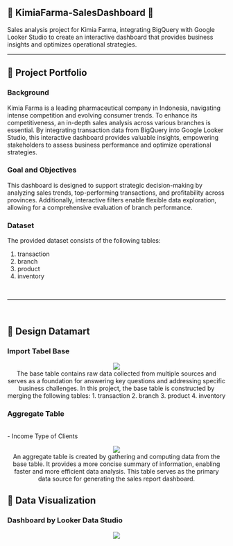 ## 🛒 **KimiaFarma-SalesDashboard** 🛒
 Sales analysis project for Kimia Farma, integrating BigQuery with Google Looker Studio to create an interactive dashboard that provides business insights and optimizes operational strategies.

---
## 📂 **Project Portfolio**
### Background
Kimia Farma is a leading pharmaceutical company in Indonesia, navigating intense competition and evolving consumer trends. To enhance its competitiveness, an in-depth sales analysis across various branches is essential. By integrating transaction data from BigQuery into Google Looker Studio, this interactive dashboard provides valuable insights, empowering stakeholders to assess business performance and optimize operational strategies.

</p>

### Goal and Objectives
This dashboard is designed to support strategic decision-making by analyzing sales trends, top-performing transactions, and profitability across provinces. Additionally, interactive filters enable flexible data exploration, allowing for a comprehensive evaluation of branch performance.

</p>

### Dataset
The provided dataset consists of the following tables:
1. transaction
2. branch
3. product
4. inventory
   
<br>

---
<br>

## 📂 **Design Datamart**
### Import Tabel Base
<p>

<p align="center">
<img src="https://github.com/user-attachments/assets/985a4db6-ecf1-41c2-9aff-6377caf375c1"
 
</p>
<br>
The base table contains raw data collected from multiple sources and serves as a foundation for answering key questions and addressing specific business challenges. 
In this project, the base table is constructed by merging the following tables:
1. transaction
2. branch
3. product
4. inventory
</p>

### Aggregate Table
<p>
<br>
- Income Type of Clients
<p align="center">
<img src="https://github.com/user-attachments/assets/431f2ca5-f650-4cb1-8654-cccbf29bc093"

</p>
<br>
An aggregate table is created by gathering and computing data from the base table. It provides a more concise summary of information, enabling faster and more efficient data analysis. This table serves as the primary data source for generating the sales report dashboard.
</p>

## 📂 **Data Visualization**

### Dashboard by Looker Data Studio
<p align="center">
<img src="https://github.com/user-attachments/assets/e1143e5d-120a-425d-ab25-8494925441e9"

</p>
<br>

